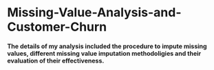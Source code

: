 # Missing-Value-Analysis-and-Customer-Churn

#### The details of my analysis included the procedure to impute missing values, different missing value imputation methodoligies and their evaluation of their effectiveness. 
